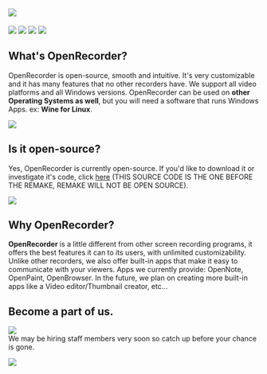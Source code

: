 
# <a href="https://github.com/Pronner/OpenRecorder/releases" alt="OpenRecorder"><img src="https://media.discordapp.net/attachments/825035749849038869/1007928505348145213/ipiccy_image_8.png" /></a> 
<a href="https://github.com/Pronner/OpenRecorder/releases" alt="OpenRecorder"><img src="https://img.shields.io/github/downloads/Pronner/OpenRecorder/total?color=1&logo=github" /></a> <a href="https://discord.io/recorder" alt="OpenRecorder"><img src="https://img.shields.io/discord/897881158384234557?color=white&label=online&logo=discord&logoColor=white" /></a> <a href="https://twitter.com/@OpenRecorder" alt="OpenRecorder"><img src="https://img.shields.io/twitter/follow/OpenRecorder?style=social" /></a> <a href="" alt="OpenRecorder"><img src="https://img.shields.io/badge/platform-win--32%20%7C%20win--64-lightgrey" /></a> 

## What's OpenRecorder?
OpenRecorder is open-source, smooth and intuitive. It's very customizable and it has many features that no other recorders have. We support all video platforms and all Windows versions. OpenRecorder can be used on **other Operating Systems as well**, but you will need a software that runs Windows Apps. ex: **Wine for Linux**.

<a href="https://github.com/Pronner/OpenRecorder/releases" alt="OpenRecorder"><img src="https://media.discordapp.net/attachments/825035749849038869/1007928764635815966/unknown.png?width=996&height=473" /></a>

## Is it open-source?
Yes, OpenRecorder is currently open-source. If you'd like to download it or investigate it's code, click [here](https://github.com/Pronner/OpenRecorder/tree/main/sourcecode/src_ORS) (THIS SOURCE CODE IS THE ONE BEFORE THE REMAKE, REMAKE WILL NOT BE OPEN SOURCE).

<a href="https://github.com/Pronner/OpenRecorder/source/src_ORS" alt="OpenRecorder"><img src="https://media.discordapp.net/attachments/916226674071339010/930350107877060638/unknown.png?width=723&height=408" /></a>

## Why OpenRecorder?

**OpenRecorder** is a little different from other screen recording programs, it offers the best features it can to its users, with unlimited customizability. Unlike other recorders, we also offer built-in apps that make it easy to communicate with your viewers. Apps we currently provide: OpenNote, OpenPaint, OpenBrowser. In the future, we plan on creating more built-in apps like a Video editor/Thumbnail creator, etc...

## Become a part of us.

<a href="https://discord.io/recorder" alt="OpenRecorder"><img src="https://img.shields.io/discord/897881158384234557?color=white&label=Join%20Server&logo=discord&logoColor=white" /></a>\
We may be hiring staff members very soon so catch up before your chance is gone.

<a href="https://github.com/Pronner/OpenRecorder/source/src_ORS" alt="OpenRecorder"><img src="https://media.discordapp.net/attachments/916226674071339010/930350708803371028/unknown.png?width=502&height=408" /></a>
